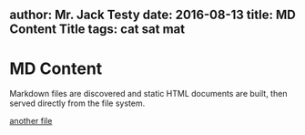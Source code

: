 author: Mr. Jack Testy
date: 2016-08-13
title: MD Content Title
tags: cat sat mat
----

# MD Content

Markdown files are discovered and static HTML documents are built, then served directly from the file system.

[another file](some_other_file)